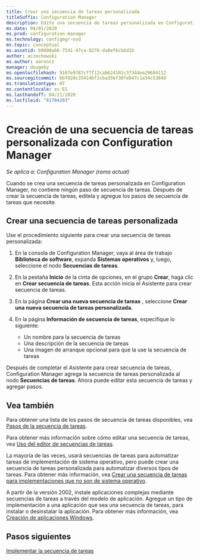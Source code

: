 ```yaml
---
title: Crear una secuencia de tareas personalizada
titleSuffix: Configuration Manager
description: Edite una secuencia de tareas personalizada en Configuration Manager para agregar pasos a la secuencia de tareas.
ms.date: 04/01/2020
ms.prod: configuration-manager
ms.technology: configmgr-osd
ms.topic: conceptual
ms.assetid: b9800a66-7541-47ca-8276-da8ef6cb6d1b
author: aczechowski
ms.author: aaroncz
manager: dougeby
ms.openlocfilehash: 9107e9787cf7f12cab624101c37344ea20684112
ms.sourcegitcommit: bbf820c35414bf2cba356f30fe047c1a34c5384d
ms.translationtype: HT
ms.contentlocale: es-ES
ms.lasthandoff: 04/21/2020
ms.locfileid: "81704203"
---
```

# <a name="create-a-custom-task-sequence-with-configuration-manager"></a>Creación de una secuencia de tareas personalizada con Configuration Manager

*Se aplica a: Configuration Manager (rama actual)*

Cuando se crea una secuencia de tareas personalizada en Configuration Manager, no contiene ningún paso de secuencia de tareas. Después de crear la secuencia de tareas, edítela y agregue los pasos de secuencia de tareas que necesite.  

## <a name="create-a-custom-task-sequence"></a><a name="BKMK_CustomTS"></a> Crear una secuencia de tareas personalizada

Use el procedimiento siguiente para crear una secuencia de tareas personalizada:

1. En la consola de Configuration Manager, vaya al área de trabajo **Biblioteca de software**, expanda **Sistemas operativos** y, luego, seleccione el nodo **Secuencias de tareas**.  

1. En la pestaña **Inicio** de la cinta de opciones, en el grupo **Crear**, haga clic en **Crear secuencia de tareas**. Esta acción inicia el Asistente para crear secuencia de tareas.  

1. En la página **Crear una nueva secuencia de tareas** , seleccione **Crear una nueva secuencia de tareas personalizada**.  

1. En la página **Información de secuencia de tareas**, especifique lo siguiente:

    - Un nombre para la secuencia de tareas
    - Una descripción de la secuencia de tareas
    - Una imagen de arranque opcional para que la use la secuencia de tareas

Después de completar el Asistente para crear secuencia de tareas, Configuration Manager agrega la secuencia de tareas personalizada al nodo **Secuencias de tareas**. Ahora puede editar esta secuencia de tareas y agregar pasos.  

## <a name="see-also"></a>Vea también

Para obtener una lista de los pasos de secuencia de tareas disponibles, vea [Pasos de la secuencia de tareas](../understand/task-sequence-steps.md).  

Para obtener más información sobre cómo editar una secuencia de tareas, vea [Uso del editor de secuencias de tareas](../understand/task-sequence-editor.md).  

La mayoría de las veces, usará secuencias de tareas para automatizar tareas de implementación de sistema operativo, pero puede crear una secuencia de tareas personalizada para automatizar diversos tipos de tareas. Para obtener más información, vea [Crear una secuencia de tareas para implementaciones que no son de sistema operativo](create-a-task-sequence-for-non-operating-system-deployments.md).

A partir de la versión 2002, instale aplicaciones complejas mediante secuencias de tareas a través del modelo de aplicación. Agregue un tipo de implementación a una aplicación que sea una secuencia de tareas, para instalar o desinstalar la aplicación. Para obtener más información, vea [Creación de aplicaciones Windows](../../apps/get-started/creating-windows-applications.md#bkmk_tsdt).<!-- 3555953 -->

## <a name="next-steps"></a>Pasos siguientes

[Implementar la secuencia de tareas](deploy-a-task-sequence.md)
